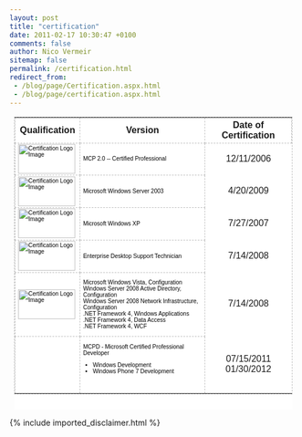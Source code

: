 ```yaml
---
layout: post
title: "certification"
date: 2011-02-17 10:30:47 +0100
comments: false
author: Nico Vermeir
sitemap: false
permalink: /certification.html
redirect_from:
 - /blog/page/Certification.aspx.html
 - /blog/page/certification.aspx.html
---
```

<div style="color: #000000; font-family: Verdana, Arial, Helvetica, sans-serif; font-size: 10px; background-image: initial; background-attachment: initial; background-origin: initial; background-clip: initial; background-color: #ffffff; margin: 8px;">
<table style="border: 1px dashed #bbbbbb; cursor: default;" cellspacing="0" cellpadding="8">
<tbody>
<tr class="certsTableHeader"><th style="cursor: text; border-width: 1px; border-color: #bbbbbb; border-style: dashed;">Qualification</th><th style="cursor: text; border-width: 1px; border-color: #bbbbbb; border-style: dashed;">Version</th><th style="cursor: text; border-width: 1px; border-color: #bbbbbb; border-style: dashed;">Date of Certification</th></tr>
<tr>
<td style="color: #000000; font-family: Verdana, Arial, Helvetica, sans-serif; font-size: 10px; cursor: text; border-width: 1px; border-color: #bbbbbb; border-style: dashed; margin: 8px;"><img style="width: 100px; height: 52px;" src="https://www.mcpvirtualbusinesscard.com/images/logos/MCP.png" alt="Certification Logo Image" /></td>
<td style="color: #000000; font-family: Verdana, Arial, Helvetica, sans-serif; font-size: 10px; cursor: text; border-width: 1px; border-color: #bbbbbb; border-style: dashed; margin: 8px;">MCP 2.0 -- Certified Professional</td>
<td class="date" style="text-align: center;">12/11/2006</td>
</tr>
<tr>
<td style="color: #000000; font-family: Verdana, Arial, Helvetica, sans-serif; font-size: 10px; cursor: text; border-width: 1px; border-color: #bbbbbb; border-style: dashed; margin: 8px;"><img style="width: 100px; height: 52px;" src="https://www.mcpvirtualbusinesscard.com/images/logos/MCSA.png" alt="Certification Logo Image" /></td>
<td style="color: #000000; font-family: Verdana, Arial, Helvetica, sans-serif; font-size: 10px; cursor: text; border-width: 1px; border-color: #bbbbbb; border-style: dashed; margin: 8px;">Microsoft Windows Server 2003</td>
<td style="text-align: center;">4/20/2009</td>
</tr>
<tr>
<td style="color: #000000; font-family: Verdana, Arial, Helvetica, sans-serif; font-size: 10px; cursor: text; border-width: 1px; border-color: #bbbbbb; border-style: dashed; margin: 8px;"><img style="width: 100px; height: 52px;" src="https://www.mcpvirtualbusinesscard.com/images/logos/MCDST.png" alt="Certification Logo Image" /></td>
<td style="color: #000000; font-family: Verdana, Arial, Helvetica, sans-serif; font-size: 10px; cursor: text; border-width: 1px; border-color: #bbbbbb; border-style: dashed; margin: 8px;">Microsoft Windows XP</td>
<td class="date" style="text-align: center;">7/27/2007</td>
</tr>
<tr>
<td style="color: #000000; font-family: Verdana, Arial, Helvetica, sans-serif; font-size: 10px; cursor: text; border-width: 1px; border-color: #bbbbbb; border-style: dashed; margin: 8px;"><img style="width: 100px; height: 52px;" src="https://www.mcpvirtualbusinesscard.com/images/logos/MCITP.png" alt="Certification Logo Image" /></td>
<td style="color: #000000; font-family: Verdana, Arial, Helvetica, sans-serif; font-size: 10px; cursor: text; border-width: 1px; border-color: #bbbbbb; border-style: dashed; margin: 8px;">Enterprise Desktop Support Technician</td>
<td class="date" style="text-align: center;">7/14/2008</td>
</tr>
<tr>
<td style="color: #000000; font-family: Verdana, Arial, Helvetica, sans-serif; font-size: 10px; cursor: text; border-width: 1px; border-color: #bbbbbb; border-style: dashed; margin: 8px;"><img style="width: 100px; height: 52px;" src="https://www.mcpvirtualbusinesscard.com/images/logos/MCTS.png" alt="Certification Logo Image" /></td>
<td style="color: #000000; font-family: Verdana, Arial, Helvetica, sans-serif; font-size: 10px; cursor: text; border-width: 1px; border-color: #bbbbbb; border-style: dashed; margin: 8px;">
<p>Microsoft Windows Vista, Configuration<br />Windows Server 2008 Active Directory, Configuration<br />Windows Server 2008 Network Infrastructure, Configuration<br />.NET Framework 4, Windows Applications<br />.NET Framework 4, Data Access<br />.NET Framework 4, WCF&nbsp;</p>
</td>
<td class="date" style="text-align: center;">7/14/2008</td>
</tr>
<tr>
<td style="color: #000000; font-family: Verdana, Arial, Helvetica, sans-serif; font-size: 10px; cursor: text; border-width: 1px; border-color: #bbbbbb; border-style: dashed; margin: 8px;">&nbsp;</td>
<td style="color: #000000; font-family: Verdana, Arial, Helvetica, sans-serif; font-size: 10px; cursor: text; border-width: 1px; border-color: #bbbbbb; border-style: dashed; margin: 8px;">
<p>MCPD - Microsoft Certified Professional Developer</p>
<ul>
<li>Windows Development</li>
<li>Windows Phone 7 Development</li>
</ul>
<p>&nbsp;</p>
</td>
<td class="date" style="text-align: center;">
<p>07/15/2011<br />01/30/2012</p>
</td>
</tr>
</tbody>
</table>
<p>&nbsp;</p>
</div>
{% include imported_disclaimer.html %}
